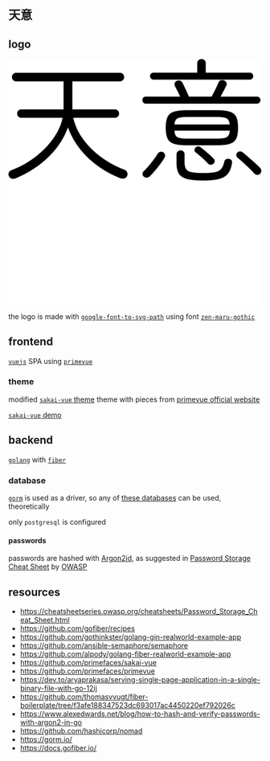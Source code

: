 # `天意`

## logo

![black logo](./frontend/public/images/logo-dark.svg)
![white logo](./frontend/public/images/logo-white.svg)

the logo is made with [`google-font-to-svg-path`](https://danmarshall.github.io/google-font-to-svg-path/)
using font
[`zen-maru-gothic`](https://fonts.adobe.com/fonts/zen-maru-gothic#licensing-section)

## frontend

[`vuejs`](https://vuejs.org/) SPA using
[`primevue`](https://www.primefaces.org/primevue/)

### theme

modified [`sakai-vue` theme](https://github.com/primefaces/sakai-vue) theme
with pieces from
[primevue official website](https://github.com/primefaces/primevue)

[`sakai-vue` demo](https://www.primefaces.org/sakai-vue/)

## backend

[`golang`](https://go.dev/) with
[`fiber`](https://docs.gofiber.io/)

### database

[`gorm`](https://gorm.io/) is used as a driver, so any of
[these databases](https://gorm.io/docs/connecting_to_the_database.html)
can be used, theoretically

only `postgresql` is configured

#### passwords

passwords are hashed with [Argon2id](https://cheatsheetseries.owasp.org/cheatsheets/Password_Storage_Cheat_Sheet.html#argon2id),
as suggested in
[Password Storage Cheat Sheet](https://cheatsheetseries.owasp.org/cheatsheets/Password_Storage_Cheat_Sheet.html)
by [OWASP](https://owasp.org/)

## resources

- https://cheatsheetseries.owasp.org/cheatsheets/Password_Storage_Cheat_Sheet.html
- https://github.com/gofiber/recipes
- https://github.com/gothinkster/golang-gin-realworld-example-app
- https://github.com/ansible-semaphore/semaphore
- https://github.com/alpody/golang-fiber-realworld-example-app
- https://github.com/primefaces/sakai-vue
- https://github.com/primefaces/primevue
- https://dev.to/aryaprakasa/serving-single-page-application-in-a-single-binary-file-with-go-12ij
- https://github.com/thomasvvugt/fiber-boilerplate/tree/f3afe188347523dc693017ac4450220ef792026c
- https://www.alexedwards.net/blog/how-to-hash-and-verify-passwords-with-argon2-in-go
- https://github.com/hashicorp/nomad
- https://gorm.io/
- https://docs.gofiber.io/
